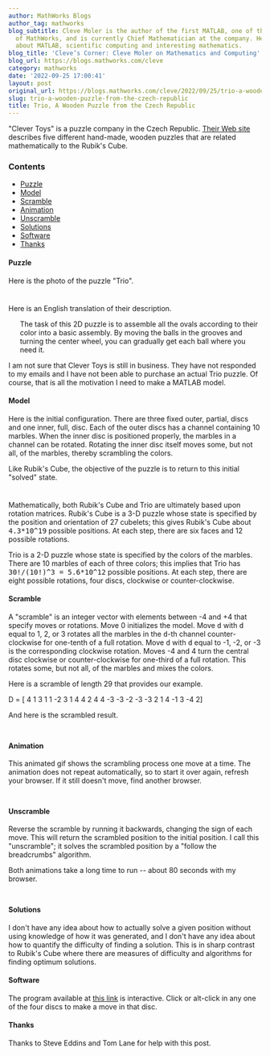 ```yaml
---
author: MathWorks Blogs
author_tag: mathworks
blog_subtitle: Cleve Moler is the author of the first MATLAB, one of the founders
  of MathWorks, and is currently Chief Mathematician at the company. He writes here
  about MATLAB, scientific computing and interesting mathematics.
blog_title: 'Cleve’s Corner: Cleve Moler on Mathematics and Computing'
blog_url: https://blogs.mathworks.com/cleve
category: mathworks
date: '2022-09-25 17:00:41'
layout: post
original_url: https://blogs.mathworks.com/cleve/2022/09/25/trio-a-wooden-puzzle-from-the-czech-republic/?s_tid=feedtopost
slug: trio-a-wooden-puzzle-from-the-czech-republic
title: Trio, A Wooden Puzzle from the Czech Republic
---
```


<div class="content"><!--introduction--><p>"Clever Toys" is a puzzle company in the Czech Republic. <a href="http://www.clevertoys.cz/index_eng.php?page=eng">Their Web site</a> describes five different hand-made, wooden puzzles that are related mathematically to the Rubik's Cube.</p>
<!--/introduction--><h3>Contents</h3><div><ul><li><a href="https://feeds.feedburner.com/mathworks/moler#52520048-f34a-4981-840a-9007a0387f6b">Puzzle</a></li><li><a href="https://feeds.feedburner.com/mathworks/moler#2dfd1830-7360-4517-9796-4632c066c884">Model</a></li><li><a href="https://feeds.feedburner.com/mathworks/moler#99075c53-97fe-4397-a096-3baedc01f129">Scramble</a></li><li><a href="https://feeds.feedburner.com/mathworks/moler#a45994ba-ec9b-49ab-b897-d0f79de81dcd">Animation</a></li><li><a href="https://feeds.feedburner.com/mathworks/moler#ff195cfa-9e7f-4693-9c9e-5109eebc19c4">Unscramble</a></li><li><a href="https://feeds.feedburner.com/mathworks/moler#87972e4e-c85c-4982-8459-add195223548">Solutions</a></li><li><a href="https://feeds.feedburner.com/mathworks/moler#2e58ba8b-073a-402d-8259-2f095e0e72d2">Software</a></li><li><a href="https://feeds.feedburner.com/mathworks/moler#0c756fc0-bf5b-4ccc-8d56-8eab84048dee">Thanks</a></li></ul></div>
<h4>Puzzle<a name="52520048-f34a-4981-840a-9007a0387f6b"></a></h4><p>Here is the photo of the puzzle "Trio".</p>
<p><img alt="" hspace="5" src="http://blogs.mathworks.com/cleve/files/trio_puzzle.png" vspace="5" /> </p>
<p>Here is an English translation of their description.</p>
<p>
<p style="margin-left: 3ex;">
The task of this 2D puzzle is to assemble all the ovals according
to their color into a basic assembly. By moving the balls in the
grooves and turning the center wheel, you can gradually get each
ball where you need it.
</p>

</p>
<p>I am not sure that Clever Toys is still in business. They have not responded to my emails and I have not been able to purchase an actual Trio puzzle.  Of course, that is all the motivation I need to make a MATLAB model.</p>
<h4>Model<a name="2dfd1830-7360-4517-9796-4632c066c884"></a></h4><p>Here is the initial configuration.  There are three fixed outer, partial, discs and one inner, full, disc.  Each of the outer discs has a channel containing 10 marbles.  When the inner disc is positioned properly, the marbles in a channel can be rotated.  Rotating the inner disc itself moves some, but not all, of the marbles, thereby scrambling the colors.</p>
<p>Like Rubik's Cube, the objective of the puzzle is to return to this initial "solved" state.</p>
<p><img alt="" hspace="5" src="http://blogs.mathworks.com/cleve/files/trio_initial.gif" vspace="5" /> </p>
<p>Mathematically, both Rubik's Cube and Trio are ultimately based upon rotation matrices.  Rubik's Cube is a 3-D puzzle whose state is specified by the position and orientation of 27 cubelets; this gives Rubik's Cube about <tt>4.3*10^19</tt> possible positions. At each step, there are six faces and 12 possible rotations.</p>
<p>Trio is a 2-D puzzle whose state is specified by the colors of the marbles.  There are 10 marbles of each of three colors; this implies that Trio has <tt>30!/(10!)^3 = 5.6*10^12</tt> possible positions.  At each step, there are eight possible rotations, four discs, clockwise or counter-clockwise.</p>
<h4>Scramble<a name="99075c53-97fe-4397-a096-3baedc01f129"></a></h4><p>A "scramble" is an integer vector with elements between -4 and +4 that specify moves or rotations.  Move 0 initializes the model.  Move <tt>d</tt> with <tt>d</tt> equal to 1, 2, or 3 rotates all the marbles in the <tt>d</tt>-th channel counter-clockwise for one-tenth of a full rotation.  Move <tt>d</tt> with <tt>d</tt> equal to -1, -2, or -3 is the corresponding clockwise rotation. Moves -4 and 4 turn the central disc clockwise or counter-clockwise for one-third of a full rotation.  This rotates some, but not all, of the marbles and mixes the colors.</p>
<p>Here is a scramble of length 29 that provides our example.</p>
<p>D = [ 4 1 3 1 1 -2  3  1  4  4  2  4  4 -3 -3 -2 -3 -3  2  1  4 -1  3 -4  2]</p>
<p>And here is the scrambled result.</p>
<p><img alt="" hspace="5" src="http://blogs.mathworks.com/cleve/files/trio_scrambled.gif" vspace="5" /> </p>
<h4>Animation<a name="a45994ba-ec9b-49ab-b897-d0f79de81dcd"></a></h4><p>This animated gif shows the scrambling process one move at a time. The animation does not repeat automatically, so to start it over again, refresh your browser. If it still doesn't move, find another browser.</p>
<p><img alt="" hspace="5" src="http://blogs.mathworks.com/cleve/files/trio_scramble.gif" vspace="5" /> </p>
<h4>Unscramble<a name="ff195cfa-9e7f-4693-9c9e-5109eebc19c4"></a></h4><p>Reverse the scramble by running it backwards, changing the sign of each move.  This will return the scrambled position to the initial position. I call this "unscramble"; it solves the scrambled position by a "follow the breadcrumbs" algorithm.</p>
<p>Both animations take a long time to run -- about 80 seconds with my browser.</p>
<p><img alt="" hspace="5" src="http://blogs.mathworks.com/cleve/files/trio_unscramble.gif" vspace="5" /> </p>
<h4>Solutions<a name="87972e4e-c85c-4982-8459-add195223548"></a></h4><p>I don't have any idea about how to actually solve a given position without using knowledge of how it was generated, and I don't have any idea about how to quantify the difficulty of finding a solution. This is in sharp contrast to Rubik's Cube where there are measures of difficulty and algorithms for finding optimum solutions.</p>
<h4>Software<a name="2e58ba8b-073a-402d-8259-2f095e0e72d2"></a></h4><p>The program available at <a href="https://blogs.mathworks.com/cleve/files/trioo.m">this link</a> is interactive.  Click or alt-click in any one of the four discs to make a move in that disc.</p>
<h4>Thanks<a name="0c756fc0-bf5b-4ccc-8d56-8eab84048dee"></a></h4><p>Thanks to Steve Eddins and Tom Lane for help with this post.</p>
<!-- 
    function grabCode_233d0111a3a04a7896bd6aac6263df7c() {
        // Remember the title so we can use it in the new page
        title = document.title;

        // Break up these strings so that their presence
        // in the Javascript doesn't mess up the search for
        // the MATLAB code.
        t1='233d0111a3a04a7896bd6aac6263df7c ' + '##### ' + 'SOURCE BEGIN' + ' #####';
        t2='##### ' + 'SOURCE END' + ' #####' + ' 233d0111a3a04a7896bd6aac6263df7c';
    
        b=document.getElementsByTagName('body')[0];
        i1=b.innerHTML.indexOf(t1)+t1.length;
        i2=b.innerHTML.indexOf(t2);
 
        code_string = b.innerHTML.substring(i1, i2);
        code_string = code_string.replace(/REPLACE_WITH_DASH_DASH/g,'--');

        // Use /x3C/g instead of the less-than character to avoid errors 
        // in the XML parser.
        // Use '\x26#60;' instead of '<' so that the XML parser
        // doesn't go ahead and substitute the less-than character. 
        code_string = code_string.replace(/\x3C/g, '\x26#60;');

        copyright = 'Copyright 2022 The MathWorks, Inc.';

        w = window.open();
        d = w.document;
        d.write('<pre>\n');
        d.write(code_string);

        // Add copyright line at the bottom if specified.
        if (copyright.length > 0) {
            d.writeln('');
            d.writeln('%%');
            if (copyright.length > 0) {
                d.writeln('% _' + copyright + '_');
            }
        }

        d.write('</pre>\n');

        d.title = title + ' (MATLAB code)';
        d.close();
    }   
     --><p style="text-align: right; font-size: xx-small; font-weight: lighter; font-style: italic; color: gray;"><br /><a href=""><span style="font-size: x-small; font-style: italic;">Get 
      the MATLAB code <noscript>(requires JavaScript)</noscript></span></a><br /><br />
      Published with MATLAB&reg; R2022b<br /></p>
</div>
<!--
233d0111a3a04a7896bd6aac6263df7c ##### SOURCE BEGIN #####
%% Trio, A Wooden Puzzle from the Czech Republic
% "Clever Toys" is a puzzle company in the Czech Republic.
% <http://www.clevertoys.cz/index_eng.php?page=eng
% Their Web site> describes five different hand-made, wooden puzzles
% that are related mathematically to the Rubik's Cube.
%% Puzzle
% Here is the photo of the puzzle "Trio".
%
% <<trio_puzzle.png>>
%

%%
% Here is an English translation of their description.
%
% <html>
% <p style="margin-left:3ex;">
% The task of this 2D puzzle is to assemble all the ovals according
% to their color into a basic assembly. By moving the balls in the 
% grooves and turning the center wheel, you can gradually get each 
% ball where you need it.
% </p>

% </html>
%
% I am not sure that Clever Toys is still in business.
% They have not responded to my emails and I have not been able
% to purchase an actual Trio puzzle.  Of course, that is all the
% motivation I need to make a MATLAB model.

%% Model
% Here is the initial configuration.  There are three fixed outer, partial,
% discs and one inner, full, disc.  Each of the outer discs has a channel
% containing 10 marbles.  When the inner disc is positioned properly,
% the marbles in a channel can be rotated.  Rotating the inner disc
% itself moves some, but not all, of the marbles, thereby scrambling
% the colors.
%
% Like Rubik's Cube, the objective of the puzzle is to return to this
% initial "solved" state.
%
% <<trio_initial.gif>>
%

%%
% Mathematically, both Rubik's Cube and Trio are ultimately based upon
% rotation matrices.  Rubik's Cube is a 3-D puzzle whose state is
% specified by the position and orientation of 27 cubelets;
% this gives Rubik's Cube about |4.3*10^19| possible positions.
% At each step, there are six faces and 12 possible rotations.
%
% Trio is a 2-D puzzle whose state is specified by the colors of the
% marbles.  There are 10 marbles of each of three colors;
% this implies that Trio has |30!/(10!)^3 = 5.6*10^12| possible
% positions.  At each step, there are eight possible rotations,
% four discs, clockwise or counter-clockwise.

%% Scramble
% A "scramble" is an integer vector with elements between -4 and +4 that
% specify moves or rotations.  Move 0 initializes the model.  Move |d| with
% |d| equal to 1, 2, or 3 rotates all the marbles in the |d|-th channel
% counter-clockwise for one-tenth of a full rotation.  Move |d| with
% |d| equal to -1, -2, or -3 is the corresponding clockwise rotation.
% Moves -4 and 4 turn the central disc clockwise or counter-clockwise
% for one-third of a full rotation.  This rotates some, but not all, of 
% the marbles and mixes the colors.

%%
% Here is a scramble of length 29 that provides our example.
%
% D = [ 4 1 3 1 1 -2  3  1  4  4  2  4  4 -3 -3 -2 -3 -3  2  1  4 -1  3 -4  2]
%
% And here is the scrambled result.
%
% <<trio_scrambled.gif>>

%% Animation
% This animated gif shows the scrambling process one move at a time.
% The animation does not repeat automatically, so to start it over again, 
% refresh your browser.
% If it still doesn't move, find another browser.
%
% <<trio_scramble.gif>>
%

%% Unscramble
% Reverse the scramble by running it backwards, changing the sign of
% each move.  This will return the scrambled position to the initial
% position. I call this "unscramble"; it solves the scrambled position
% by a "follow the breadcrumbs" algorithm.
%
% Both animations take a long time to run REPLACE_WITH_DASH_DASH about 80 seconds
% with my browser.
%
% <<trio_unscramble.gif>>
%

%% Solutions
% I don't have any idea about how to actually solve a given position
% without using knowledge of how it was generated, and I don't have 
% any idea about how to quantify the difficulty of finding a solution.
% This is in sharp contrast to Rubik's Cube where there are measures
% of difficulty and algorithms for finding optimum solutions.

%% Software
% The program available at
% <https://blogs.mathworks.com/cleve/files/trioo.m  this link>
% is interactive.  Click or alt-click in any one of the four discs
% to make a move in that disc.

%% Thanks
% Thanks to Steve Eddins and Tom Lane for help with this post.
##### SOURCE END ##### 233d0111a3a04a7896bd6aac6263df7c
-->